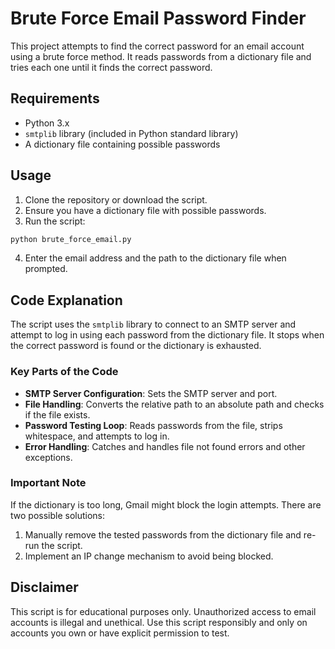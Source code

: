 # Brute Force Email Password Finder

This project attempts to find the correct password for an email account using a brute force method. It reads passwords from a dictionary file and tries each one until it finds the correct password.

## Requirements

- Python 3.x
- `smtplib` library (included in Python standard library)
- A dictionary file containing possible passwords

## Usage

1. Clone the repository or download the script.
2. Ensure you have a dictionary file with possible passwords.
3. Run the script:

```bash
python brute_force_email.py
```

4. Enter the email address and the path to the dictionary file when prompted.

## Code Explanation

The script uses the `smtplib` library to connect to an SMTP server and attempt to log in using each password from the dictionary file. It stops when the correct password is found or the dictionary is exhausted.

### Key Parts of the Code

- **SMTP Server Configuration**: Sets the SMTP server and port.
- **File Handling**: Converts the relative path to an absolute path and checks if the file exists.
- **Password Testing Loop**: Reads passwords from the file, strips whitespace, and attempts to log in.
- **Error Handling**: Catches and handles file not found errors and other exceptions.

### Important Note

If the dictionary is too long, Gmail might block the login attempts. There are two possible solutions:
1. Manually remove the tested passwords from the dictionary file and re-run the script.
2. Implement an IP change mechanism to avoid being blocked.

## Disclaimer

This script is for educational purposes only. Unauthorized access to email accounts is illegal and unethical. Use this script responsibly and only on accounts you own or have explicit permission to test.
